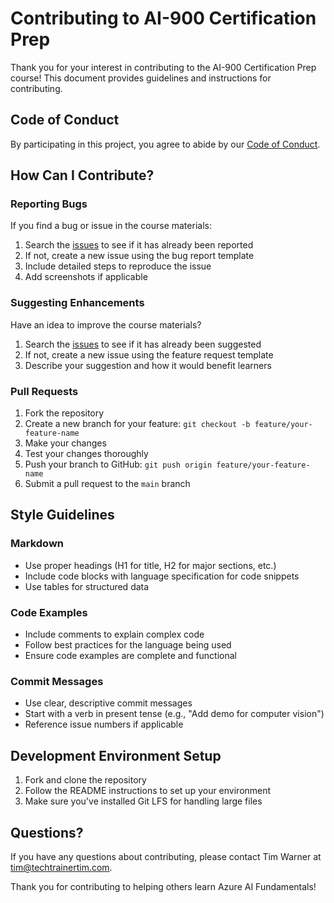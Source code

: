 # Contributing to AI-900 Certification Prep

Thank you for your interest in contributing to the AI-900 Certification Prep course! This document provides guidelines and instructions for contributing.

## Code of Conduct

By participating in this project, you agree to abide by our [Code of Conduct](CODE_OF_CONDUCT.md).

## How Can I Contribute?

### Reporting Bugs

If you find a bug or issue in the course materials:

1. Search the [issues](https://github.com/timothywarner/ai900/issues) to see if it has already been reported
2. If not, create a new issue using the bug report template
3. Include detailed steps to reproduce the issue
4. Add screenshots if applicable

### Suggesting Enhancements

Have an idea to improve the course materials?

1. Search the [issues](https://github.com/timothywarner/ai900/issues) to see if it has already been suggested
2. If not, create a new issue using the feature request template
3. Describe your suggestion and how it would benefit learners

### Pull Requests

1. Fork the repository
2. Create a new branch for your feature: `git checkout -b feature/your-feature-name`
3. Make your changes
4. Test your changes thoroughly
5. Push your branch to GitHub: `git push origin feature/your-feature-name`
6. Submit a pull request to the `main` branch

## Style Guidelines

### Markdown

- Use proper headings (H1 for title, H2 for major sections, etc.)
- Include code blocks with language specification for code snippets
- Use tables for structured data

### Code Examples

- Include comments to explain complex code
- Follow best practices for the language being used
- Ensure code examples are complete and functional

### Commit Messages

- Use clear, descriptive commit messages
- Start with a verb in present tense (e.g., "Add demo for computer vision")
- Reference issue numbers if applicable

## Development Environment Setup

1. Fork and clone the repository
2. Follow the README instructions to set up your environment
3. Make sure you've installed Git LFS for handling large files

## Questions?

If you have any questions about contributing, please contact Tim Warner at [tim@techtrainertim.com](mailto:tim@techtrainertim.com).

Thank you for contributing to helping others learn Azure AI Fundamentals! 